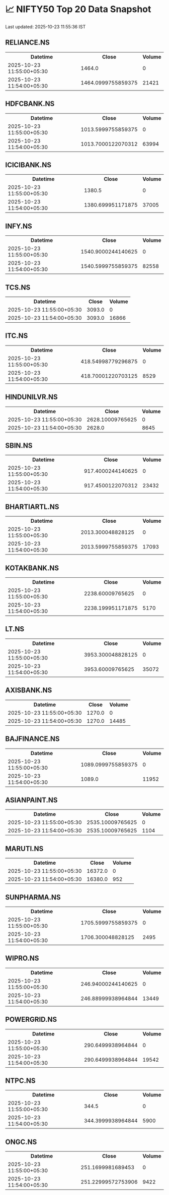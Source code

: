 # 📈 NIFTY50 Top 20 Data Snapshot

Last updated: 2025-10-23 11:55:36 IST

## RELIANCE.NS

<table>
  <tr><th>Datetime</th><th>Close</th><th>Volume</th></tr>
  <tr><td>2025-10-23 11:55:00+05:30</td><td>1464.0</td><td>0</td></tr>
  <tr><td>2025-10-23 11:54:00+05:30</td><td>1464.0999755859375</td><td>21421</td></tr>
</table>

## HDFCBANK.NS

<table>
  <tr><th>Datetime</th><th>Close</th><th>Volume</th></tr>
  <tr><td>2025-10-23 11:55:00+05:30</td><td>1013.5999755859375</td><td>0</td></tr>
  <tr><td>2025-10-23 11:54:00+05:30</td><td>1013.7000122070312</td><td>63994</td></tr>
</table>

## ICICIBANK.NS

<table>
  <tr><th>Datetime</th><th>Close</th><th>Volume</th></tr>
  <tr><td>2025-10-23 11:55:00+05:30</td><td>1380.5</td><td>0</td></tr>
  <tr><td>2025-10-23 11:54:00+05:30</td><td>1380.699951171875</td><td>37005</td></tr>
</table>

## INFY.NS

<table>
  <tr><th>Datetime</th><th>Close</th><th>Volume</th></tr>
  <tr><td>2025-10-23 11:55:00+05:30</td><td>1540.9000244140625</td><td>0</td></tr>
  <tr><td>2025-10-23 11:54:00+05:30</td><td>1540.5999755859375</td><td>82558</td></tr>
</table>

## TCS.NS

<table>
  <tr><th>Datetime</th><th>Close</th><th>Volume</th></tr>
  <tr><td>2025-10-23 11:55:00+05:30</td><td>3093.0</td><td>0</td></tr>
  <tr><td>2025-10-23 11:54:00+05:30</td><td>3093.0</td><td>16866</td></tr>
</table>

## ITC.NS

<table>
  <tr><th>Datetime</th><th>Close</th><th>Volume</th></tr>
  <tr><td>2025-10-23 11:55:00+05:30</td><td>418.54998779296875</td><td>0</td></tr>
  <tr><td>2025-10-23 11:54:00+05:30</td><td>418.70001220703125</td><td>8529</td></tr>
</table>

## HINDUNILVR.NS

<table>
  <tr><th>Datetime</th><th>Close</th><th>Volume</th></tr>
  <tr><td>2025-10-23 11:55:00+05:30</td><td>2628.10009765625</td><td>0</td></tr>
  <tr><td>2025-10-23 11:54:00+05:30</td><td>2628.0</td><td>8645</td></tr>
</table>

## SBIN.NS

<table>
  <tr><th>Datetime</th><th>Close</th><th>Volume</th></tr>
  <tr><td>2025-10-23 11:55:00+05:30</td><td>917.4000244140625</td><td>0</td></tr>
  <tr><td>2025-10-23 11:54:00+05:30</td><td>917.4500122070312</td><td>23432</td></tr>
</table>

## BHARTIARTL.NS

<table>
  <tr><th>Datetime</th><th>Close</th><th>Volume</th></tr>
  <tr><td>2025-10-23 11:55:00+05:30</td><td>2013.300048828125</td><td>0</td></tr>
  <tr><td>2025-10-23 11:54:00+05:30</td><td>2013.5999755859375</td><td>17093</td></tr>
</table>

## KOTAKBANK.NS

<table>
  <tr><th>Datetime</th><th>Close</th><th>Volume</th></tr>
  <tr><td>2025-10-23 11:55:00+05:30</td><td>2238.60009765625</td><td>0</td></tr>
  <tr><td>2025-10-23 11:54:00+05:30</td><td>2238.199951171875</td><td>5170</td></tr>
</table>

## LT.NS

<table>
  <tr><th>Datetime</th><th>Close</th><th>Volume</th></tr>
  <tr><td>2025-10-23 11:55:00+05:30</td><td>3953.300048828125</td><td>0</td></tr>
  <tr><td>2025-10-23 11:54:00+05:30</td><td>3953.60009765625</td><td>35072</td></tr>
</table>

## AXISBANK.NS

<table>
  <tr><th>Datetime</th><th>Close</th><th>Volume</th></tr>
  <tr><td>2025-10-23 11:55:00+05:30</td><td>1270.0</td><td>0</td></tr>
  <tr><td>2025-10-23 11:54:00+05:30</td><td>1270.0</td><td>14485</td></tr>
</table>

## BAJFINANCE.NS

<table>
  <tr><th>Datetime</th><th>Close</th><th>Volume</th></tr>
  <tr><td>2025-10-23 11:55:00+05:30</td><td>1089.0999755859375</td><td>0</td></tr>
  <tr><td>2025-10-23 11:54:00+05:30</td><td>1089.0</td><td>11952</td></tr>
</table>

## ASIANPAINT.NS

<table>
  <tr><th>Datetime</th><th>Close</th><th>Volume</th></tr>
  <tr><td>2025-10-23 11:55:00+05:30</td><td>2535.10009765625</td><td>0</td></tr>
  <tr><td>2025-10-23 11:54:00+05:30</td><td>2535.10009765625</td><td>1104</td></tr>
</table>

## MARUTI.NS

<table>
  <tr><th>Datetime</th><th>Close</th><th>Volume</th></tr>
  <tr><td>2025-10-23 11:55:00+05:30</td><td>16372.0</td><td>0</td></tr>
  <tr><td>2025-10-23 11:54:00+05:30</td><td>16380.0</td><td>952</td></tr>
</table>

## SUNPHARMA.NS

<table>
  <tr><th>Datetime</th><th>Close</th><th>Volume</th></tr>
  <tr><td>2025-10-23 11:55:00+05:30</td><td>1705.5999755859375</td><td>0</td></tr>
  <tr><td>2025-10-23 11:54:00+05:30</td><td>1706.300048828125</td><td>2495</td></tr>
</table>

## WIPRO.NS

<table>
  <tr><th>Datetime</th><th>Close</th><th>Volume</th></tr>
  <tr><td>2025-10-23 11:55:00+05:30</td><td>246.94000244140625</td><td>0</td></tr>
  <tr><td>2025-10-23 11:54:00+05:30</td><td>246.88999938964844</td><td>13449</td></tr>
</table>

## POWERGRID.NS

<table>
  <tr><th>Datetime</th><th>Close</th><th>Volume</th></tr>
  <tr><td>2025-10-23 11:55:00+05:30</td><td>290.6499938964844</td><td>0</td></tr>
  <tr><td>2025-10-23 11:54:00+05:30</td><td>290.6499938964844</td><td>19542</td></tr>
</table>

## NTPC.NS

<table>
  <tr><th>Datetime</th><th>Close</th><th>Volume</th></tr>
  <tr><td>2025-10-23 11:55:00+05:30</td><td>344.5</td><td>0</td></tr>
  <tr><td>2025-10-23 11:54:00+05:30</td><td>344.3999938964844</td><td>5900</td></tr>
</table>

## ONGC.NS

<table>
  <tr><th>Datetime</th><th>Close</th><th>Volume</th></tr>
  <tr><td>2025-10-23 11:55:00+05:30</td><td>251.1699981689453</td><td>0</td></tr>
  <tr><td>2025-10-23 11:54:00+05:30</td><td>251.22999572753906</td><td>9422</td></tr>
</table>

